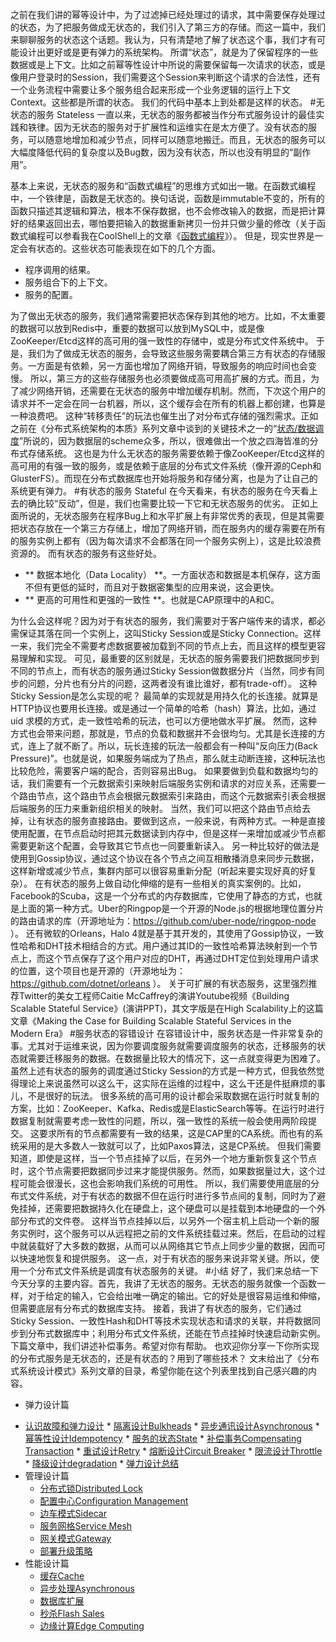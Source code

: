 之前在我们讲的幂等设计中，为了过滤掉已经处理过的请求，其中需要保存处理过的状态，为了把服务做成无状态的，我们引入了第三方的存储。而这一篇中，我们来聊聊服务的状态这个话题。我认为，只有清楚地了解了状态这个事，我们才有可能设计出更好或是更有弹力的系统架构。
所谓“状态”，就是为了保留程序的一些数据或是上下文。比如之前幂等性设计中所说的需要保留每一次请求的状态，或是像用户登录时的Session，我们需要这个Session来判断这个请求的合法性，还有一个业务流程中需要让多个服务组合起来形成一个业务逻辑的运行上下文Context。这些都是所谓的状态。
我们的代码中基本上到处都是这样的状态。
#无状态的服务 Stateless
一直以来，无状态的服务都被当作分布式服务设计的最佳实践和铁律。因为无状态的服务对于扩展性和运维实在是太方便了。没有状态的服务，可以随意地增加和减少节点，同样可以随意地搬迁。而且，无状态的服务可以大幅度降低代码的复杂度以及Bug数，因为没有状态，所以也没有明显的“副作用”。
<!-- [[[read_end]]] -->
基本上来说，无状态的服务和“函数式编程”的思维方式如出一辙。在函数式编程中，一个铁律是，函数是无状态的。换句话说，函数是immutable不变的，所有的函数只描述其逻辑和算法，根本不保存数据，也不会修改输入的数据，而是把计算好的结果返回出去，哪怕要把输入的数据重新拷贝一份并只做少量的修改（关于函数式编程可以参看我在CoolShell上的文章《<a href="https://coolshell.cn/articles/10822.html">函数式编程</a>》）。
但是，现实世界是一定会有状态的。这些状态可能表现在如下的几个方面。

* 程序调用的结果。
* 服务组合下的上下文。
* 服务的配置。

为了做出无状态的服务，我们通常需要把状态保存到其他的地方。比如，不太重要的数据可以放到Redis中，重要的数据可以放到MySQL中，或是像ZooKeeper/Etcd这样的高可用的强一致性的存储中，或是分布式文件系统中。
于是，我们为了做成无状态的服务，会导致这些服务需要耦合第三方有状态的存储服务。一方面是有依赖，另一方面也增加了网络开销，导致服务的响应时间也会变慢。
所以，第三方的这些存储服务也必须要做成高可用高扩展的方式。而且，为了减少网络开销，还需要在无状态的服务中增加缓存机制。然而，下次这个用户的请求并不一定会在同一台机器，所以，这个缓存会在所有的机器上都创建，也算是一种浪费吧。
这种“转移责任”的玩法也催生出了对分布式存储的强烈需求。正如之前在《分布式系统架构的本质》系列文章中谈到的关键技术之一的“<a href="https://time.geekbang.org/column/article/1609">状态/数据调度</a>”所说的，因为数据层的scheme众多，所以，很难做出一个放之四海皆准的分布式存储系统。
这也是为什么无状态的服务需要依赖于像ZooKeeper/Etcd这样的高可用的有强一致的服务，或是依赖于底层的分布式文件系统（像开源的Ceph和GlusterFS）。而现在分布式数据库也开始将服务和存储分离，也是为了让自己的系统更有弹力。
#有状态的服务 Stateful
在今天看来，有状态的服务在今天看上去的确比较“反动”，但是，我们也需要比较一下它和无状态服务的优劣。
正如上面所说的，无状态服务在程序Bug上和水平扩展上有非常优秀的表现，但是其需要把状态存放在一个第三方存储上，增加了网络开销，而在服务内的缓存需要在所有的服务实例上都有（因为每次请求不会都落在同一个服务实例上），这是比较浪费资源的。
而有状态的服务有这些好处。

* ** 数据本地化（Data Locality） **。一方面状态和数据是本机保存，这方面不但有更低的延时，而且对于数据密集型的应用来说，这会更快。
* ** 更高的可用性和更强的一致性 **。也就是CAP原理中的A和C。

为什么会这样呢？因为对于有状态的服务，我们需要对于客户端传来的请求，都必需保证其落在同一个实例上，这叫Sticky Session或是Sticky Connection。这样一来，我们完全不需要考虑数据要被加载到不同的节点上去，而且这样的模型更容易理解和实现。
可见，最重要的区别就是，无状态的服务需要我们把数据同步到不同的节点上，而有状态的服务通过Sticky Session做数据分片（当然，同步有同步的问题，分片也有分片的问题，这两者没有谁比谁好，都有trade-off）。
这种Sticky Session是怎么实现的呢？
最简单的实现就是用持久化的长连接。就算是HTTP协议也要用长连接。或是通过一个简单的哈希（hash）算法，比如，通过uid 求模的方式，走一致性哈希的玩法，也可以方便地做水平扩展。
然而，这种方式也会带来问题，那就是，节点的负载和数据并不会很均匀。尤其是长连接的方式，连上了就不断了。所以，玩长连接的玩法一般都会有一种叫“反向压力(Back Pressure)”。也就是说，如果服务端成为了热点，那么就主动断连接，这种玩法也比较危险，需要客户端的配合，否则容易出Bug。
如果要做到负载和数据均匀的话，我们需要有一个元数据索引来映射后端服务实例和请求的对应关系，还需要一个路由节点，这个路由节点会根据元数据索引来路由，而这个元数据索引表会根据后端服务的压力来重新组织相关的映射。
当然，我们可以把这个路由节点给去掉，让有状态的服务直接路由。要做到这点，一般来说，有两种方式。一种是直接使用配置，在节点启动时把其元数据读到内存中，但是这样一来增加或减少节点都需要更新这个配置，会导致其它节点也一同要重新读入。
另一种比较好的做法是使用到Gossip协议，通过这个协议在各个节点之间互相散播消息来同步元数据，这样新增或减少节点，集群内部可以很容易重新分配（听起来要实现好真的好复杂）。
在有状态的服务上做自动化伸缩的是有一些相关的真实案例的。比如，Facebook的Scuba，这是一个分布式的内存数据库，它使用了静态的方式，也就是上面的第一种方式。Uber的Ringpop是一个开源的Node.js的根据地理位置分片的路由请求的库（开源地址为：<a href="https://github.com/uber-node/ringpop-node">https://github.com/uber-node/ringpop-node</a> ）。
还有微软的Orleans，Halo 4就是基于其开发的，其使用了Gossip协议，一致性哈希和DHT技术相结合的方式。用户通过其ID的一致性哈希算法映射到一个节点上，而这个节点保存了这个用户对应的DHT，再通过DHT定位到处理用户请求的位置，这个项目也是开源的（开源地址为： <a href="https://github.com/dotnet/orleans">https://github.com/dotnet/orleans</a> ）。
关于可扩展的有状态服务，这里强烈推荐Twitter的美女工程师Caitie McCaffrey的演讲Youtube视频《Building Scalable Stateful Service》(演讲PPT)，其文字版是在High Scalability上的这篇文章《Making the Case for Building Scalable Stateful Services in the Modern Era》
#服务状态的容错设计
在容错设计中，服务状态是一件非常复杂的事。尤其对于运维来说，因为你要调度服务就需要调度服务的状态，迁移服务的状态就需要迁移服务的数据。在数据量比较大的情况下，这一点就变得更为困难了。
虽然上述有状态的服务的调度通过Sticky Session的方式是一种方式，但我依然觉得理论上来说虽然可以这么干，这实际在运维的过程中，这么干还是件挺麻烦的事儿，不是很好的玩法。
很多系统的高可用的设计都会采取数据在运行时就复制的方案，比如：ZooKeeper、Kafka、Redis或是ElasticSearch等等。在运行时进行数据复制就需要考虑一致性的问题，所以，强一致性的系统一般会使用两阶段提交。
这要求所有的节点都需要有一致的结果，这是CAP里的CA系统。而也有的系统采用的是大多数人一致就可以了，比如Paxos算法，这是CP系统。
但我们需要知道，即使是这样，当一个节点挂掉了以后，在另外一个地方重新恢复这个节点时，这个节点需要把数据同步过来才能提供服务。然而，如果数据量过大，这个过程可能会很漫长，这也会影响我们系统的可用性。
所以，我们需要使用底层的分布式文件系统，对于有状态的数据不但在运行时进行多节点间的复制，同时为了避免挂掉，还需要把数据持久化在硬盘上，这个硬盘可以是挂载到本地硬盘的一个外部分布式的文件卷。
这样当节点挂掉以后，以另外一个宿主机上启动一个新的服务实例时，这个服务可以从远程把之前的文件系统挂载过来。然后，在启动的过程中就装载好了大多数的数据，从而可以从网络其它节点上同步少量的数据，因而可以快速地恢复和提供服务。
这一点，对于有状态的服务来说非常关键。所以，使用一个分布式文件系统是调度有状态服务的关键。
#小结
好了，我们来总结一下今天分享的主要内容。首先，我讲了无状态的服务。无状态的服务就像一个函数一样，对于给定的输入，它会给出唯一确定的输出。它的好处是很容易运维和伸缩，但需要底层有分布式的数据库支持。
接着，我讲了有状态的服务，它们通过Sticky Session、一致性Hash和DHT等技术实现状态和请求的关联，并将数据同步到分布式数据库中；利用分布式文件系统，还能在节点挂掉时快速启动新实例。下篇文章中，我们讲述补偿事务。希望对你有帮助。
也欢迎你分享一下你所实现的分布式服务是无状态的，还是有状态的？用到了哪些技术？
文末给出了《分布式系统设计模式》系列文章的目录，希望你能在这个列表里找到自己感兴趣的内容。

* 弹力设计篇
<ul>
<li><a href="https://time.geekbang.org/column/article/3912">认识故障和弹力设计</a>
* <a href="https://time.geekbang.org/column/article/3917">隔离设计Bulkheads</a>
* <a href="https://time.geekbang.org/column/article/3926">异步通讯设计Asynchronous</a>
* <a href="https://time.geekbang.org/column/article/4050">幂等性设计Idempotency</a>
* <a href="https://time.geekbang.org/column/article/4086">服务的状态State</a>
* <a href="https://time.geekbang.org/column/article/4087">补偿事务Compensating Transaction</a>
* <a href="https://time.geekbang.org/column/article/4121">重试设计Retry</a>
* <a href="https://time.geekbang.org/column/article/4241">熔断设计Circuit Breaker</a>
* <a href="https://time.geekbang.org/column/article/4245">限流设计Throttle</a>
* <a href="https://time.geekbang.org/column/article/4252">降级设计degradation</a>
* <a href="https://time.geekbang.org/column/article/4253">弹力设计总结</a>

</li>
<li>管理设计篇

* <a href="https://time.geekbang.org/column/article/5175">分布式锁Distributed Lock</a>
* <a href="https://time.geekbang.org/column/article/5819">配置中心Configuration Management</a>
* <a href="https://time.geekbang.org/column/article/5909">边车模式Sidecar</a>
* <a href="https://time.geekbang.org/column/article/5920">服务网格Service Mesh</a>
* <a href="https://time.geekbang.org/column/article/6086">网关模式Gateway</a>
* <a href="https://time.geekbang.org/column/article/6283">部署升级策略</a>

</li>
<li>性能设计篇

* <a href="https://time.geekbang.org/column/article/6282">缓存Cache</a>
* <a href="https://time.geekbang.org/column/article/7036">异步处理Asynchronous</a>
* <a href="https://time.geekbang.org/column/article/7045">数据库扩展</a>
* <a href="https://time.geekbang.org/column/article/7047">秒杀Flash Sales</a>
* <a href="https://time.geekbang.org/column/article/7086">边缘计算Edge Computing</a>

</li>
</ul>
